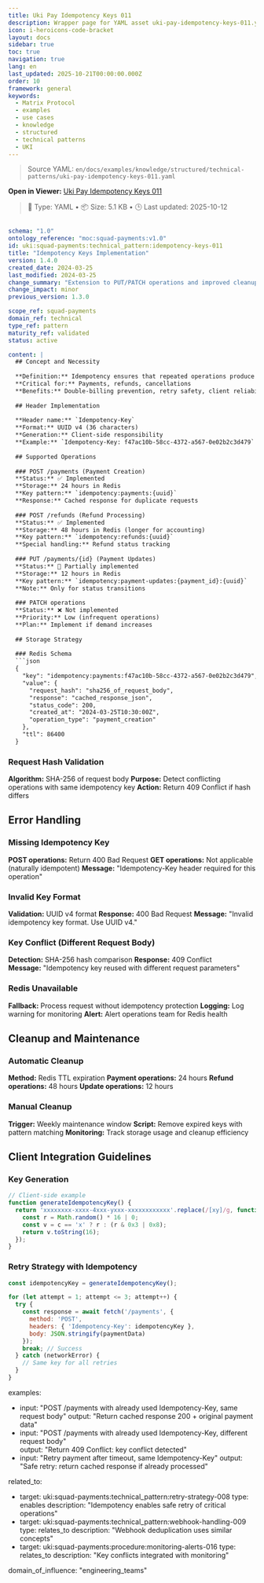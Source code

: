 ```yaml
---
title: Uki Pay Idempotency Keys 011
description: Wrapper page for YAML asset uki-pay-idempotency-keys-011.yaml
icon: i-heroicons-code-bracket
layout: docs
sidebar: true
toc: true
navigation: true
lang: en
last_updated: 2025-10-21T00:00:00.000Z
order: 10
framework: general
keywords:
  - Matrix Protocol
  - examples
  - use cases
  - knowledge
  - structured
  - technical patterns
  - UKI
---
```

> Source YAML: `en/docs/examples/knowledge/structured/technical-patterns/uki-pay-idempotency-keys-011.yaml`

**Open in Viewer:** [Uki Pay Idempotency Keys 011](/en/docs/viewer?file=/docs/examples/knowledge/structured/technical-patterns/uki-pay-idempotency-keys-011.yaml)

> 📄 Type: YAML • 📦 Size: 5.1 KB • 🕒 Last updated: 2025-10-12



```yaml

schema: "1.0"
ontology_reference: "moc:squad-payments:v1.0"
id: uki:squad-payments:technical_pattern:idempotency-keys-011
title: "Idempotency Keys Implementation"
version: 1.4.0
created_date: 2024-03-25
last_modified: 2024-03-25
change_summary: "Extension to PUT/PATCH operations and improved cleanup"
change_impact: minor
previous_version: 1.3.0

scope_ref: squad-payments
domain_ref: technical
type_ref: pattern
maturity_ref: validated
status: active

content: |
  ## Concept and Necessity
  
  **Definition:** Idempotency ensures that repeated operations produce the same result
  **Critical for:** Payments, refunds, cancellations
  **Benefits:** Double-billing prevention, retry safety, client reliability
  
  ## Header Implementation
  
  **Header name:** `Idempotency-Key`
  **Format:** UUID v4 (36 characters)
  **Generation:** Client-side responsibility
  **Example:** `Idempotency-Key: f47ac10b-58cc-4372-a567-0e02b2c3d479`
  
  ## Supported Operations
  
  ### POST /payments (Payment Creation)
  **Status:** ✅ Implemented
  **Storage:** 24 hours in Redis
  **Key pattern:** `idempotency:payments:{uuid}`
  **Response:** Cached response for duplicate requests
  
  ### POST /refunds (Refund Processing)  
  **Status:** ✅ Implemented
  **Storage:** 48 hours in Redis (longer for accounting)
  **Key pattern:** `idempotency:refunds:{uuid}`
  **Special handling:** Refund status tracking
  
  ### PUT /payments/{id} (Payment Updates)
  **Status:** 🚧 Partially implemented  
  **Storage:** 12 hours in Redis
  **Key pattern:** `idempotency:payment-updates:{payment_id}:{uuid}`
  **Note:** Only for status transitions
  
  ### PATCH operations
  **Status:** ❌ Not implemented
  **Priority:** Low (infrequent operations)
  **Plan:** Implement if demand increases
  
  ## Storage Strategy
  
  ### Redis Schema
  ```json
  {
    "key": "idempotency:payments:f47ac10b-58cc-4372-a567-0e02b2c3d479",
    "value": {
      "request_hash": "sha256_of_request_body",
      "response": "cached_response_json",
      "status_code": 200,
      "created_at": "2024-03-25T10:30:00Z",
      "operation_type": "payment_creation"
    },
    "ttl": 86400
  }
  ```

  
  ### Request Hash Validation
  **Algorithm:** SHA-256 of request body
  **Purpose:** Detect conflicting operations with same idempotency key
  **Action:** Return 409 Conflict if hash differs
  
  ## Error Handling
  
  ### Missing Idempotency Key
  **POST operations:** Return 400 Bad Request
  **GET operations:** Not applicable (naturally idempotent)
  **Message:** "Idempotency-Key header required for this operation"
  
  ### Invalid Key Format
  **Validation:** UUID v4 format
  **Response:** 400 Bad Request
  **Message:** "Invalid idempotency key format. Use UUID v4."
  
  ### Key Conflict (Different Request Body)
  **Detection:** SHA-256 hash comparison
  **Response:** 409 Conflict  
  **Message:** "Idempotency key reused with different request parameters"
  
  ### Redis Unavailable
  **Fallback:** Process request without idempotency protection
  **Logging:** Log warning for monitoring
  **Alert:** Alert operations team for Redis health
  
  ## Cleanup and Maintenance
  
  ### Automatic Cleanup
  **Method:** Redis TTL expiration
  **Payment operations:** 24 hours
  **Refund operations:** 48 hours
  **Update operations:** 12 hours
  
  ### Manual Cleanup
  **Trigger:** Weekly maintenance window
  **Script:** Remove expired keys with pattern matching
  **Monitoring:** Track storage usage and cleanup efficiency
  
  ## Client Integration Guidelines
  
  ### Key Generation
  ```javascript
  // Client-side example
  function generateIdempotencyKey() {
    return 'xxxxxxxx-xxxx-4xxx-yxxx-xxxxxxxxxxxx'.replace(/[xy]/g, function(c) {
      const r = Math.random() * 16 | 0;
      const v = c == 'x' ? r : (r & 0x3 | 0x8);
      return v.toString(16);
    });
  }
  ```

  
  ### Retry Strategy with Idempotency
  ```javascript
  const idempotencyKey = generateIdempotencyKey();
  
  for (let attempt = 1; attempt <= 3; attempt++) {
    try {
      const response = await fetch('/payments', {
        method: 'POST',
        headers: { 'Idempotency-Key': idempotencyKey },
        body: JSON.stringify(paymentData)
      });
      break; // Success
    } catch (networkError) {
      // Same key for all retries
    }
  }
  ```


examples:
  - input: "POST /payments with already used Idempotency-Key, same request body"
    output: "Return cached response 200 + original payment data"
  - input: "POST /payments with already used Idempotency-Key, different request body"  
    output: "Return 409 Conflict: key conflict detected"
  - input: "Retry payment after timeout, same Idempotency-Key"
    output: "Safe retry: return cached response if already processed"

related_to:
  - target: uki:squad-payments:technical_pattern:retry-strategy-008
    type: enables
    description: "Idempotency enables safe retry of critical operations"
  - target: uki:squad-payments:technical_pattern:webhook-handling-009
    type: relates_to
    description: "Webhook deduplication uses similar concepts"
  - target: uki:squad-payments:procedure:monitoring-alerts-016
    type: relates_to
    description: "Key conflicts integrated with monitoring"

domain_of_influence: "engineering_teams"
```
